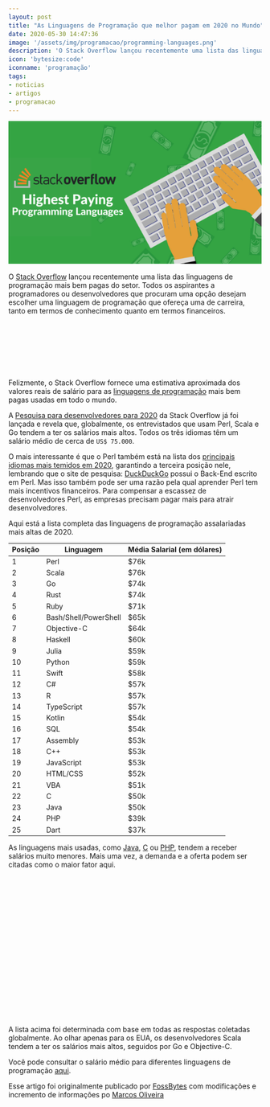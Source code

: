 ```yaml
---
layout: post
title: "As Linguagens de Programação que melhor pagam em 2020 no Mundo"
date: 2020-05-30 14:47:36
image: '/assets/img/programacao/programming-languages.png'
description: 'O Stack Overflow lançou recentemente uma lista das linguagens de programação mais bem pagas do setor.'
icon: 'bytesize:code'
iconname: 'programação'
tags:
- noticias
- artigos
- programacao
---
```


![As Linguagens de Programação que melhor pagam em 2020 no Mundo](/assets/img/programacao/programming-languages.png)

O [Stack Overflow](https://stackoverflow.com/) lançou recentemente uma lista das linguagens de programação mais bem pagas do setor. Todos os aspirantes a programadores ou desenvolvedores que procuram uma opção desejam escolher uma linguagem de programação que ofereça uma de carreira, tanto em termos de conhecimento quanto em termos financeiros.

<!-- LISTA MIN -->
<script async src="//pagead2.googlesyndication.com/pagead/js/adsbygoogle.js"></script>
<ins class="adsbygoogle"
style="display:inline-block;width:730px;height:95px"
data-ad-client="ca-pub-2838251107855362"
data-ad-slot="5351066970"></ins>
<script>
(adsbygoogle = window.adsbygoogle || []).push({});
</script>

Felizmente, o Stack Overflow fornece uma estimativa aproximada dos valores reais de salário para as [linguagens de programação](https://terminalroot.com.br/2019/10/linguagem-de-programacao.html) mais bem pagas usadas em todo o mundo.

A [Pesquisa para desenvolvedores para 2020](https://insights.stackoverflow.com/survey/2020#overview) da Stack Overflow já foi lançada e revela que, globalmente, os entrevistados que usam Perl, Scala e Go tendem a ter os salários mais altos. Todos os três idiomas têm um salário médio de cerca de `US$ 75.000`.

O mais interessante é que o Perl também está na lista dos [principais idiomas mais temidos em 2020](https://fossbytes.com/stack-overflow-most-loved-dreaded-wanted-programming-languages-in-2020/), garantindo a terceira posição nele, lembrando que o site de pesquisa: [DuckDuckGo](https://terminalroot.com.br/2019/10/como-pesquisar-no-google-e-duckduckgo-via-linha-de-comando.html) possui o Back-End escrito em Perl. Mas isso também pode ser uma razão pela qual aprender Perl tem mais incentivos financeiros. Para compensar a escassez de desenvolvedores Perl, as empresas precisam pagar mais para atrair desenvolvedores.

Aqui está a lista completa das linguagens de programação assalariadas mais altas de 2020.

<table class="table table-bordered">
   <thead>
      <tr>
         <th>Posição</th>
         <th>Linguagem</th>
         <th>Média Salarial (em dólares)</th>
      </tr>
   </thead>
   <tbody>
      <tr>
         <td>1</td>
         <td>Perl</td>
         <td>$76k</td>
      </tr>
      <tr>
         <td>2</td>
         <td>Scala</td>
         <td>$76k</td>
      </tr>
      <tr>
         <td>3</td>
         <td>Go</td>
         <td>$74k</td>
      </tr>
      <tr>
         <td>4</td>
         <td>Rust</td>
         <td>$74k</td>
      </tr>
      <tr>
         <td>5</td>
         <td>Ruby</td>
         <td>$71k</td>
      </tr>
      <tr>
         <td>6</td>
         <td>Bash/Shell/PowerShell</td>
         <td>$65k</td>
      </tr>
      <tr>
         <td>7</td>
         <td>Objective-C</td>
         <td>$64k</td>
      </tr>
      <tr>
         <td>8</td>
         <td>Haskell</td>
         <td>$60k</td>
      </tr>
      <tr>
         <td>9</td>
         <td>Julia</td>
         <td>$59k</td>
      </tr>
      <tr>
         <td>10</td>
         <td>Python</td>
         <td>$59k</td>
      </tr>
      <tr>
         <td>11</td>
         <td>Swift</td>
         <td>$58k</td>
      </tr>
      <tr>
         <td>12</td>
         <td>C#</td>
         <td>$57k</td>
      </tr>
      <tr>
         <td>13</td>
         <td>R</td>
         <td>$57k</td>
      </tr>
      <tr>
         <td>14</td>
         <td>TypeScript</td>
         <td>$57k</td>
      </tr>
      <tr>
         <td>15</td>
         <td>Kotlin</td>
         <td>$54k</td>
      </tr>
      <tr>
         <td>16</td>
         <td>SQL</td>
         <td>$54k</td>
      </tr>
      <tr>
         <td>17</td>
         <td>Assembly</td>
         <td>$53k</td>
      </tr>
      <tr>
         <td>18</td>
         <td>C++</td>
         <td>$53k</td>
      </tr>
      <tr>
         <td>19</td>
         <td>JavaScript</td>
         <td>$53k</td>
      </tr>
      <tr>
         <td>20</td>
         <td>HTML/CSS</td>
         <td>$52k</td>
      </tr>
      <tr>
         <td>21</td>
         <td>VBA</td>
         <td>$51k</td>
      </tr>
      <tr>
         <td>22</td>
         <td>C</td>
         <td>$50k</td>
      </tr>
      <tr>
         <td>23</td>
         <td>Java</td>
         <td>$50k</td>
      </tr>
      <tr>
         <td>24</td>
         <td>PHP</td>
         <td>$39k</td>
      </tr>
      <tr>
         <td>25</td>
         <td>Dart</td>
         <td>$37k</td>
      </tr>
   </tbody>
</table>



As linguagens mais usadas, como [Java](https://terminalroot.com.br/2019/10/jython-a-linguagem-que-mistura-java-com-python.html), [C](https://terminalroot.com.br/tags/#linguagemc) ou [PHP](https://terminalroot.com.br/tags/#php), tendem a receber salários muito menores. Mais uma vez, a demanda e a oferta podem ser citadas como o maior fator aqui.

<!-- QUADRADO -->
<script async src="//pagead2.googlesyndication.com/pagead/js/adsbygoogle.js"></script>
<ins class="adsbygoogle"
style="display:inline-block;width:336px;height:280px"
data-ad-client="ca-pub-2838251107855362"
data-ad-slot="5351066970"></ins>
<script>
(adsbygoogle = window.adsbygoogle || []).push({});
</script>

A lista acima foi determinada com base em todas as respostas coletadas globalmente. Ao olhar apenas para os EUA, os desenvolvedores Scala tendem a ter os salários mais altos, seguidos por Go e Objective-C.

Você pode consultar o salário médio para diferentes linguagens de programação [aqui](https://insights.stackoverflow.com/survey/2020#top-paying-technologies).


<!-- RETANGULO LARGO 2 -->
<script async src="//pagead2.googlesyndication.com/pagead/js/adsbygoogle.js"></script>
<ins class="adsbygoogle"
style="display:block; text-align:center;"
data-ad-layout="in-article"
data-ad-format="fluid"
data-ad-client="ca-pub-2838251107855362"
data-ad-slot="8549252987"></ins>
<script>
(adsbygoogle = window.adsbygoogle || []).push({});
</script>


Esse artigo foi originalmente publicado por [FossBytes](https://fossbytes.com/stack-overflow-highest-salary-programming-languages-2020/) com modificações e incremento de informações po [Marcos Oliveira](https://terminalroot.com.br)

